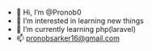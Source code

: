 - 👋 Hi, I’m @Pronob0
- 👀 I’m interested in learning new things
- 🌱 I’m currently learning php(laravel)
- 📫 pronobsarker16@gmail.com

<!---
Pronob0/Pronob0 is a ✨ special ✨ repository because its `README.md` (this file) appears on your GitHub profile.
You can click the Preview link to take a look at your changes.
--->
